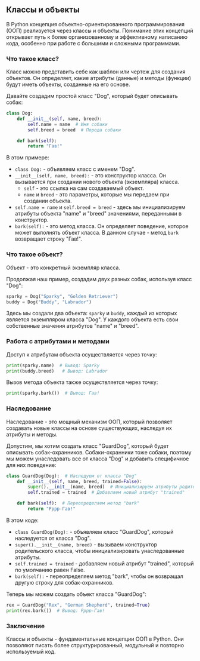 ## Классы и объекты

В Python концепция объектно-ориентированного программирования (ООП) реализуется через классы и объекты. Понимание этих концепций открывает путь к более организованному и эффективному написанию кода, особенно при работе с большими и сложными программами.

### Что такое класс?

Класс можно представить себе как шаблон или чертеж для создания объектов. Он определяет, какие атрибуты (данные) и методы (функции) будут иметь объекты, созданные на его основе. 

Давайте создадим простой класс "Dog", который будет описывать собак:

```python
class Dog:
    def __init__(self, name, breed):
        self.name = name  # Имя собаки
        self.breed = breed  # Порода собаки

    def bark(self):
        return "Гав!"
```

В этом примере:

* `class Dog:` - объявляем класс с именем "Dog".
* `__init__(self, name, breed):` - это конструктор класса. Он вызывается при создании нового объекта (экземпляра) класса. 
    * `self` - это ссылка на сам создаваемый объект. 
    * `name` и `breed` - это параметры, которые мы передаем при создании объекта.
* `self.name = name` и `self.breed = breed` - здесь мы инициализируем атрибуты объекта "name" и "breed" значениями, переданными в конструктор.
* `bark(self):` - это метод класса. Он определяет поведение, которое может выполнять объект класса. В данном случае - метод `bark` возвращает строку "Гав!".


### Что такое объект?

Объект - это конкретный экземпляр класса. 

Продолжая наш пример, создадим двух разных собак, используя класс "Dog":

```python
sparky = Dog("Sparky", "Golden Retriever")
buddy = Dog("Buddy", "Labrador")
```

Здесь мы создали два объекта: `sparky` и `buddy`, каждый из которых является экземпляром класса "Dog". У каждого объекта есть свои собственные значения атрибутов "name" и "breed".

### Работа с атрибутами и методами

Доступ к атрибутам объекта осуществляется через точку:

```python
print(sparky.name)  # Вывод: Sparky
print(buddy.breed)   # Вывод: Labrador
```

Вызов метода объекта также осуществляется через точку:

```python
print(sparky.bark())  # Вывод: Гав!
```

### Наследование

Наследование - это мощный механизм ООП, который позволяет создавать новые классы на основе существующих, наследуя их атрибуты и методы. 

Допустим, мы хотим создать класс "GuardDog", который будет описывать собак-охранников. Собаки-охранники тоже собаки, поэтому мы можем унаследовать все от класса "Dog" и добавить специфичное для них поведение:

```python
class GuardDog(Dog):  # Наследуем от класса "Dog"
    def __init__(self, name, breed, trained=False):
        super().__init__(name, breed)  # Инициализируем атрибуты родительского класса
        self.trained = trained  # Добавляем новый атрибут "trained"

    def bark(self):  # Переопределяем метод "bark"
        return "Рррр-Гав!"
```

В этом коде:

* `class GuardDog(Dog):` - объявляем класс "GuardDog", который наследуется от класса "Dog".
* `super().__init__(name, breed)` - вызываем конструктор родительского класса, чтобы инициализировать унаследованные атрибуты.
* `self.trained = trained` - добавляем новый атрибут "trained", который по умолчанию равен False.
* `bark(self):` - переопределяем метод "bark", чтобы он возвращал другую строку для собак-охранников.

Теперь мы можем создать объект класса "GuardDog":

```python
rex = GuardDog("Rex", "German Shepherd", trained=True)
print(rex.bark())  # Вывод: Рррр-Гав!
```

### Заключение

Классы и объекты - фундаментальные концепции ООП в Python. Они позволяют писать более структурированный, модульный и повторно используемый код.